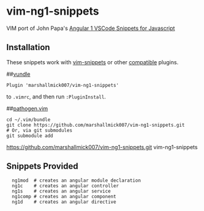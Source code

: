 # vim-ng1-snippets

VIM port of John Papa's [Angular 1 VSCode Snippets for
Javascript](https://github.com/johnpapa/vscode-angular1-snippets)

## Installation

These snippets work with
[vim-snippets](https://github.com/honza/vim-snippets) or other
[compatible](https://github.com/honza/vim-snippets#snippet-engines-supporting-vim-snippets) plugins.

##[vundle](https://github.com/gmarik/vundle)

    Plugin 'marshallmick007/vim-ng1-snippets'

to `.vimrc`, and then run `:PluginInstall`.

##[pathogen.vim](https://github.com/tpope/vim-pathogen)

    cd ~/.vim/bundle
    git clone https://github.com/marshallmick007/vim-ng1-snippets.git
    # Or, via git submodules
    git submodule add
https://github.com/marshallmick007/vim-ng1-snippets.git vim-ng1-snippets

## Snippets Provided

```shell
  ng1mod  # creates an angular module declaration
  ng1c    # creates an angular controller
  ng1s    # creates an angular service
  ng1comp # creates an angular component
  ng1d    # creates an angular directive
```
